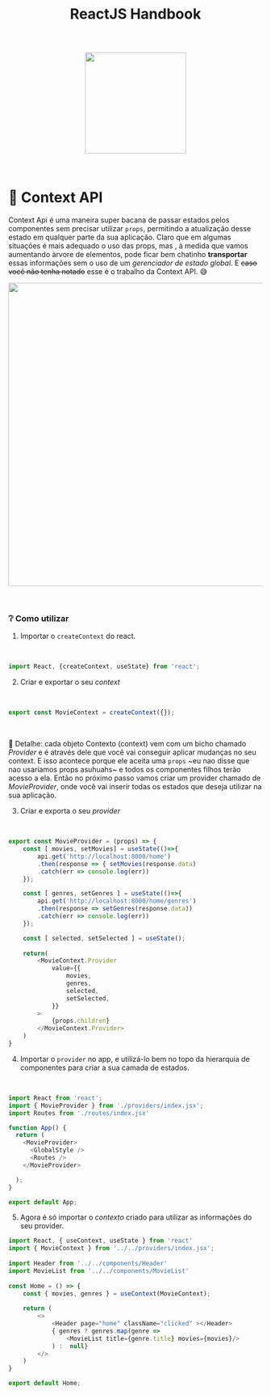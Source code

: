 # <p align = "center"> ReactJS Handbook </p>
</br>
<p align="center"><img width="200px" src="https://user-images.githubusercontent.com/72531277/167236594-a7739e0a-3eec-45f0-a201-649283610069.gif"/></p>

</br>
<p align="center"></p>

# 🏁 Context API 

Context Api é uma maneira super bacana de passar estados pelos componentes sem precisar utilizar `props`, permitindo a atualização desse estado em qualquer parte da sua aplicação. Claro que em algumas situações é mais adequado o uso das props, mas , à medida que vamos aumentando àrvore de elementos, pode ficar bem chatinho **transportar** essas informações sem o uso de um *gerenciador de estado global*. E ~~caso você não tenha notado~~ esse é o trabalho da Context API. 😅 

<p align="center"><img width=600px" src="https://user-images.githubusercontent.com/72531277/167280337-bc0585b0-14b5-493b-a306-7c1c28070210.png"/></p>

</br>

### ❔ Como utilizar 
    
1. Importar o `createContext` do react.
</br>
  
```javascript
import React, {createContext, useState} from 'react';
```
  
2. Criar e exportar o seu *context*
</br>

```javascript
export const MovieContext = createContext({});
```
</br>

👾 Detalhe: cada objeto Contexto (context) vem com um bicho chamado *Provider* e é através dele que você vai conseguir aplicar mudanças no seu context. E isso acontece porque ele aceita uma `props` ~eu nao disse que nao usaríamos props asuhuahs~ e todos os componentes filhos terão acesso a ela. Então no próximo passo vamos criar um provider chamado de *MovieProvider*, onde você vai inserir todas os estados que deseja utilizar na sua aplicação.
</br>

3. Criar e exporta o seu *provider* 
</br>
 
```javascript
export const MovieProvider = (props) => {
    const [ movies, setMovies] = useState(()=>{
        api.get('http://localhost:8000/home')
        .then(response => { setMovies(response.data)
        .catch(err => console.log(err))
    });

    const [ genres, setGenres ] = useState(()=>{
        api.get('http://localhost:8000/home/genres')
        .then(response => setGenres(response.data))
        .catch(err => console.log(err))
    });

    const [ selected, setSelected ] = useState();
   
    return(
        <MovieContext.Provider
            value={{
                movies,
                genres,
                selected,
                setSelected,
            }}
        >
            {props.children}
        </MovieContext.Provider>
    )
}
```
4. Importar o `provider` no app, e utilizá-lo bem no topo da hierarquia de componentes para criar a sua camada de estados.
</br>

```javascript
import React from 'react';
import { MovieProvider } from './providers/index.jsx';
import Routes from './routes/index.jsx'

function App() {
  return (
    <MovieProvider>
      <GlobalStyle />
      <Routes />
    </MovieProvider>

  );
}

export default App;
```
5. Agora é só importar o *contexto* criado para utilizar as informações do seu provider. 
```javascript
import React, { useContext, useState } from 'react'
import { MovieContext } from '../../providers/index.jsx';
    
import Header from '../../components/Header'
import MovieList from '../../components/MovieList'
    
const Home = () => {   
    const { movies, genres } = useContext(MovieContext);
    
    return (
        <>
            <Header page="home" className="clicked" ></Header>            
            { genres ? genres.map(genre => 
                <MovieList title={genre.title} movies={movies}/>
            ) :  null}
        </>
    )
}

export default Home;
```  
 
    
    
